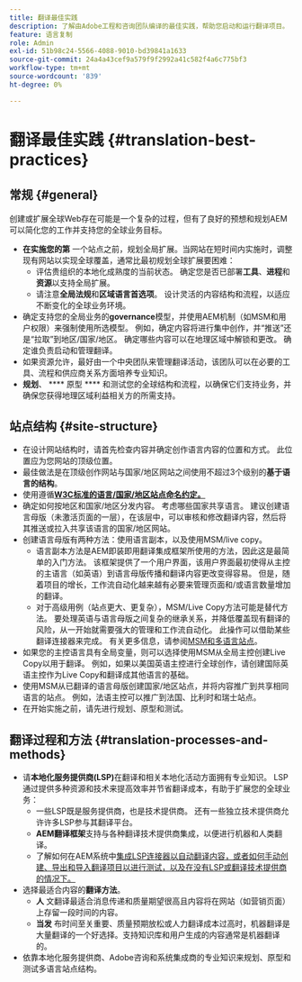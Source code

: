 ```yaml
---
title: 翻译最佳实践
description: 了解由Adobe工程和咨询团队编译的最佳实践，帮助您启动和运行翻译项目。
feature: 语言复制
role: Admin
exl-id: 51b98c24-5566-4088-9010-bd39841a1633
source-git-commit: 24a4a43cef9a579f9f2992a41c582f4a6c775bf3
workflow-type: tm+mt
source-wordcount: '839'
ht-degree: 0%

---
```


# 翻译最佳实践 {#translation-best-practices}

## 常规 {#general}

创建或扩展全球Web存在可能是一个复杂的过程，但有了良好的预想和规划AEM可以简化您的工作并支持您的全球业务目标。

* **在实施您的第** 一个站点之前，规划全局扩展。当网站在短时间内实施时，调整现有网站以实现全球覆盖，通常比最初规划全球扩展要困难：
   * 评估贵组织的本地化成熟度的当前状态。 确定您是否已部署&#x200B;**工具**、**进程**&#x200B;和&#x200B;**资源**&#x200B;以支持全局扩展。
   * 请注意&#x200B;**全局法规**&#x200B;和&#x200B;**区域语言首选项**。 设计灵活的内容结构和流程，以适应不断变化的全球业务环境。
* 确定支持您的全局业务的&#x200B;**governance**&#x200B;模型，并使用AEM机制（如MSM和用户权限）来强制使用所选模型。 例如，确定内容将进行集中创作，并“推送”还是“拉取”到地区/国家/地区。 确定哪些内容可以在地理区域中解锁和更改。 确定谁负责启动和管理翻译。
* 如果资源允许，最好由一个中央团队来管理翻译活动，该团队可以在必要的工具、流程和供应商关系方面培养专业知识。
* **规划**、 **** 原型 **** 和测试您的全球结构和流程，以确保它们支持业务，并确保您获得地理区域利益相关方的所需支持。

## 站点结构 {#site-structure}

* 在设计网站结构时，请首先检查内容并确定创作语言内容的位置和方式。 此位置应为您网站的顶级位置。
* 最佳做法是在顶级创作网站与国家/地区网站之间使用不超过3个级别的&#x200B;**基于语言的结构**。
* 使用遵循&#x200B;**[W3C标准的语言/国家/地区站点命名约定。](/help/sites-cloud/authoring/fundamentals/accessible-content.md)**
* 确定如何按地区和国家/地区分发内容。 考虑哪些国家共享语言。 建议创建语言母版（未激活页面的一层），在该层中，可以审核和修改翻译内容，然后将其推送或拉入共享该语言的国家/地区网站。
* 创建语言母版有两种方法：使用语言副本，以及使用MSM/live copy。
   * 语言副本方法是AEM即装即用翻译集成框架所使用的方法，因此这是最简单的入门方法。 该框架提供了一个用户界面，该用户界面最初使得从主控的主语言（如英语）到语言母版传播和翻译内容更改变得容易。 但是，随着项目的增长，工作流自动化越来越有必要来管理页面和/或语言数量增加的翻译。
   * 对于高级用例（站点更大、更复杂），MSM/Live Copy方法可能是替代方法。 要处理英语与语言母版之间复杂的继承关系，并降低覆盖现有翻译的风险，从一开始就需要强大的管理和工作流自动化。 此操作可以借助某些翻译连接器来完成。 有关更多信息，请参阅[MSM和多语言站点](/help/sites-cloud/administering/msm/best-practices.md#msm-and-multilingual-websites)。
* 如果您的主控语言具有全局变量，则可以选择使用MSM从全局主控创建Live Copy以用于翻译。 例如，如果以美国英语主控进行全球创作，请创建国际英语主控作为Live Copy和翻译成其他语言的基础。
* 使用MSM从已翻译的语言母版创建国家/地区站点，并将内容推广到共享相同语言的站点。 例如，法语主控可以推广到法国、比利时和瑞士站点。
* 在开始实施之前，请先进行规划、原型和测试。

## 翻译过程和方法 {#translation-processes-and-methods}

* 请&#x200B;**本地化服务提供商(LSP)**&#x200B;在翻译和相关本地化活动方面拥有专业知识。 LSP通过提供多种资源和技术来提高效率并节省翻译成本，有助于扩展您的全球业务：
   * 一些LSP既是服务提供商，也是技术提供商。 还有一些独立技术提供商允许许多LSP参与其翻译平台。
   * **AEM翻译框架**&#x200B;支持与各种翻译技术提供商集成，以便进行机器和人类翻译。
   * 了解如何在AEM系统中[集成LSP连接器以自动翻译内容，或者如何手动创建、导出和导入翻译项目以进行测试，以及在没有LSP或翻译技术提供商的情况下。](integration-framework.md)
* 选择最适合内容的&#x200B;**翻译方法**。
   * **人** 文翻译最适合消息传递和质量期望很高且内容将在网站（如营销页面）上存留一段时间的内容。
   * **当发** 布时间至关重要、质量预期放松或人力翻译成本过高时，机器翻译是大量翻译的一个好选择。支持知识库和用户生成的内容通常是机器翻译的。
* 依靠本地化服务提供商、Adobe咨询和系统集成商的专业知识来规划、原型和测试多语言站点结构。
